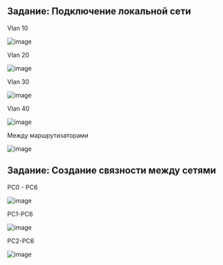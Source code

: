 ## Задание: Подключение локальной сети

Vlan 10

![image](https://user-images.githubusercontent.com/121052923/221646005-9d95a607-8108-491a-97bb-bb2af92aa9bc.png)

Vlan 20

![image](https://user-images.githubusercontent.com/121052923/221646177-81c30ebc-49c0-472e-8f8d-020e9b1f18b8.png)

Vlan 30

![image](https://user-images.githubusercontent.com/121052923/221646273-3e4604f5-a1f4-4273-888c-aae38b05a341.png)


Vlan 40

![image](https://user-images.githubusercontent.com/121052923/221646334-a7faf900-143f-494f-8bd0-00c70df35cf3.png)

Между маршрутизаторами

![image](https://user-images.githubusercontent.com/121052923/221646502-cd2fb01e-1ae2-4356-84d7-f4c9f30a5d9c.png)

## Задание: Создание связности между сетями

PC0 - PC6

![image](https://user-images.githubusercontent.com/121052923/221651452-e63b5128-d8ad-4fbd-a736-796300729cad.png)


PC1-PC6

![image](https://user-images.githubusercontent.com/121052923/221651621-9a1eab15-573a-43f8-95ea-7a66a41d82f3.png)

PC2-PC6

![image](https://user-images.githubusercontent.com/121052923/221651700-c32cdde3-3c9f-4c1b-b595-283ed9ece8e1.png)
